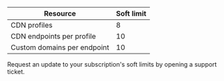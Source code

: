 Resource | Soft limit
---------|-----------
CDN profiles | 8
CDN endpoints per profile | 10
Custom domains per endpoint | 10 

Request an update to your subscription's soft limits by opening a support ticket.